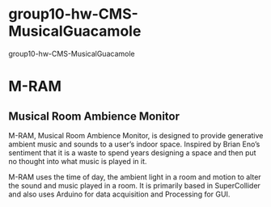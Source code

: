 # group10-hw-CMS-MusicalGuacamole
group10-hw-CMS-MusicalGuacamole

# M-RAM
## Musical Room Ambience Monitor

M-RAM, Musical Room Ambience Monitor, is designed to provide generative ambient music and sounds to a user’s indoor space. Inspired by Brian Eno’s sentiment that it is a waste to spend years designing a space and then put no thought into what music is played in it. 

M-RAM uses the time of day, the ambient light in a room and motion to alter the sound and music played in a room. It is primarily based in SuperCollider and also uses Arduino for data acquisition and Processing for GUI.
